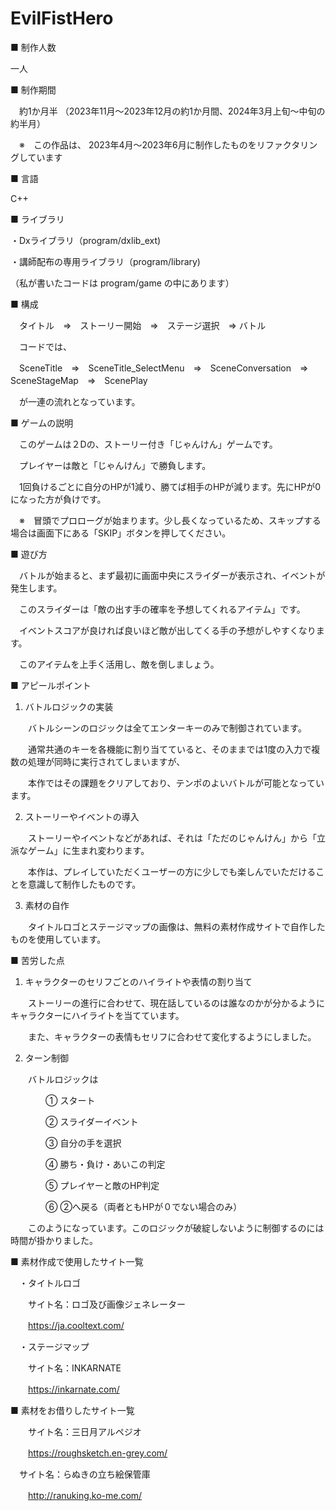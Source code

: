 # EvilFistHero


■ 制作人数

一人

■ 制作期間

　約1か月半
（2023年11月～2023年12月の約1か月間、2024年3月上旬～中旬の約半月）

　※　この作品は、 2023年4月～2023年6月に制作したものをリファクタリングしています

■ 言語

C++

■ ライブラリ


・Dxライブラリ（program/dxlib_ext)

・講師配布の専用ライブラリ（program/library)

（私が書いたコードは program/game の中にあります）


■ 構成

　タイトル　⇒　ストーリー開始　⇒　ステージ選択　⇒ バトル

  　コードでは、　
   
   　SceneTitle　⇒　SceneTitle_SelectMenu　⇒　SceneConversation　⇒　SceneStageMap　⇒　ScenePlay

  　が一連の流れとなっています。
   

■ ゲームの説明

　このゲームは２Dの、ストーリー付き「じゃんけん」ゲームです。

　プレイヤーは敵と「じゃんけん」で勝負します。

　1回負けるごとに自分のHPが1減り、勝てば相手のHPが減ります。先にHPが0になった方が負けです。

　※　冒頭でプロローグが始まります。少し長くなっているため、スキップする場合は画面下にある「SKIP」ボタンを押してください。


■ 遊び方

　バトルが始まると、まず最初に画面中央にスライダーが表示され、イベントが発生します。

　このスライダーは「敵の出す手の確率を予想してくれるアイテム」です。
 
　イベントスコアが良ければ良いほど敵が出してくる手の予想がしやすくなります。
 
　このアイテムを上手く活用し、敵を倒しましょう。


■ アピールポイント

1. バトルロジックの実装

　　バトルシーンのロジックは全てエンターキーのみで制御されています。

　　通常共通のキーを各機能に割り当てていると、そのままでは1度の入力で複数の処理が同時に実行されてしまいますが、

　　本作ではその課題をクリアしており、テンポのよいバトルが可能となっています。


2. ストーリーやイベントの導入

　　ストーリーやイベントなどがあれば、それは「ただのじゃんけん」から「立派なゲーム」に生まれ変わります。

　　本作は、プレイしていただくユーザーの方に少しでも楽しんでいただけることを意識して制作したものです。


3. 素材の自作

　　タイトルロゴとステージマップの画像は、無料の素材作成サイトで自作したものを使用しています。
 

■ 苦労した点

1. キャラクターのセリフごとのハイライトや表情の割り当て

　　ストーリーの進行に合わせて、現在話しているのは誰なのかが分かるようにキャラクターにハイライトを当てています。

　　また、キャラクターの表情もセリフに合わせて変化するようにしました。

 
2. ターン制御

　　バトルロジックは
 

　　　　① スタート
  
　　　　② スライダーイベント
   
　　　　③ 自分の手を選択
   
　　　　④ 勝ち・負け・あいこの判定
   
　　　　⑤ プレイヤーと敵のHP判定
   
　　　　⑥ ②へ戻る（両者ともHPが０でない場合のみ）


　　このようになっています。このロジックが破綻しないように制御するのには時間が掛かりました。


■ 素材作成で使用したサイト一覧

　・タイトルロゴ

　　サイト名：ロゴ及び画像ジェネレーター

　　https://ja.cooltext.com/


　・ステージマップ

　　サイト名：INKARNATE

　　https://inkarnate.com/


■ 素材をお借りしたサイト一覧


　　サイト名：三日月アルペジオ

　　https://roughsketch.en-grey.com/

　サイト名：らぬきの立ち絵保管庫

　　http://ranuking.ko-me.com/
